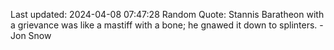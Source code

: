 Last updated: 2024-04-08 07:47:28
Random Quote: Stannis Baratheon with a grievance was like a mastiff with a bone; he gnawed it down to splinters.  -  Jon Snow